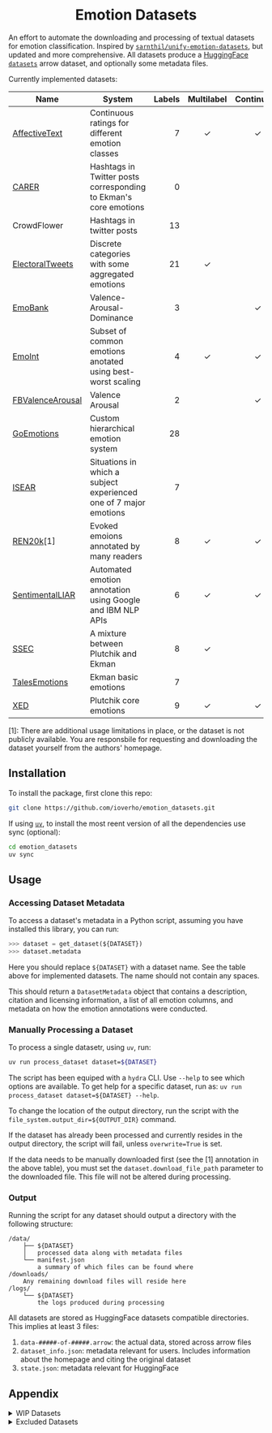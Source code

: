 <h1 align="center">Emotion Datasets
</h1>

An effort to automate the downloading and processing of textual datasets for emotion classification. Inspired by [`sarnthil/unify-emotion-datasets`](https://github.com/sarnthil/unify-emotion-datasets/tree/master), but updated and more comprehensive. All datasets produce a [HuggingFace `datasets`](https://huggingface.co/docs/datasets/en/index) arrow dataset, and optionally some metadata files.

Currently implemented datasets:

| Name                                                                                         | System                                                            | Labels | Multilabel | Continuous | Size | Domain                                            |
| -------------------------------------------------------------------------------------------- | ----------------------------------------------------------------- | -----: | :--------: | :--------: | :--: | ------------------------------------------------- |
| [AffectiveText](https://web.eecs.umich.edu/~mihalcea/downloads.html#affective)               | Continuous ratings for different emotion classes                  | 7      | ✓          | ✓          | 1.3k | News headlines                                    |
| [CARER](https://github.com/dair-ai/emotion_dataset)                                          | Hashtags in Twitter posts corresponding to Ekman's core emotions  | 0      |            |            | 20k  | Twitter posts                                     |
| CrowdFlower                                                                                  | Hashtags in twitter posts                                         | 13     |            |            | 40k  | Twitter posts                                     |
| [ElectoralTweets](http://saifmohammad.com/WebPages/SentimentEmotionLabeledData.html)         | Discrete categories with some aggregated emotions                 | 21     | ✓          |            | 1.1k | Twitter posts                                     |
| [EmoBank](https://github.com/JULIELab/EmoBank/tree/master)                                   | Valence-Arousal-Dominance                                         | 3      |            | ✓          | 10k  | Varied                                            |
| [EmoInt](http://saifmohammad.com/WebPages/EmotionIntensity-SharedTask.html)                  | Subset of common emotions anotated using best-worst scaling       | 4      | ✓          | ✓          | 6.9k | Twitter posts                                     |
| [FBValenceArousal](https://github.com/wwbp/additional_data_sets/tree/master/valence_arousal) | Valence Arousal                                                   | 2      |            | ✓          | 2.9k | Facebook posts                                    |
| [GoEmotions](https://github.com/google-research/google-research/tree/master/goemotions)      | Custom hierarchical emotion system                                | 28     |            |            | 58k  | Reddit posts                                      |
| [ISEAR](https://www.unige.ch/cisa/research/materials-and-online-research/research-material/) | Situations in which a subject experienced one of 7 major emotions | 7      |            |            |      | Situation descriptions                            |
| [REN20k](https://dcs.uoc.ac.in/cida/resources/ren-20k.html)[1]                               | Evoked emoions annotated by many readers                          | 8      | ✓          | ✓          | 20k  | News articles                                     |
| [SentimentalLIAR](https://github.com/UNHSAILLab/SentimentalLIAR)                             | Automated emotion annotation using Google and IBM NLP APIs        | 6      | ✓          | ✓          | 13k  | Short snippets from politicians and famous people |
| [SSEC](https://www.romanklinger.de/ssec/)                                                    | A mixture between Plutchik and Ekman                              | 8      | ✓          |            | 4.8k | Twitter posts                                     |
| [TalesEmotions](http://people.rc.rit.edu/~coagla/affectdata/index.html)                      | Ekman basic emotions                                              | 7      |            |            | 15k  | Fairy tales                                       |
| [XED](https://github.com/Helsinki-NLP/XED/tree/master)                                       | Plutchik core emotions                                            | 9      | ✓          | ✓          | 27k  | Subtitles                                         |

[1]: There are additional usage limitations in place, or the dataset is not publicly available. You are responsbile for requesting and downloading the dataset yourself from the authors' homepage.

## Installation

To install the package, first clone this repo:
```sh
git clone https://github.com/ioverho/emotion_datasets.git
```

If using [`uv`](https://docs.astral.sh/uv/), to install the most reent version of all the dependencies use sync (optional):
```sh
cd emotion_datasets
uv sync
```

## Usage

<!-- ### Processing All Datasets Using Default Parameters

To simply use the default parameters, simply run the `get_all_datasets.sh` script. -->

### Accessing Dataset Metadata

To access a dataset's metadata in a Python script, assuming you have installed this library, you can run:
```python
>>> dataset = get_dataset(${DATASET})
>>> dataset.metadata
```

Here you should replace `${DATASET}` with a dataset name. See the table above for implemented datasets. The name should not contain any spaces.

This should return a `DatasetMetadata` object that contains a description, citation and licensing information, a list of all emotion columns, and metadata on how the emotion annotations were conducted.

### Manually Processing a Dataset

To process a single datasetr, using `uv`, run:
```sh
uv run process_dataset dataset=${DATASET}
```

The script has been equiped with a `hydra` CLI. Use `--help` to see which options are available. To get help for a specific dataset, run as: `uv run process_dataset dataset=${DATASET} --help`.

To change the location of the output directory, run the script with the `file_system.output_dir=${OUTPUT_DIR}` command.

If the dataset has already been processed and currently resides in the output directory, the script will fail, unless `overwrite=True` is set.

If the data needs to be manually downloaded first (see the [1] annotation in the above table), you must set the `dataset.download_file_path` parameter to the downloaded file. This file will not be altered during processing.

### Output

Running the script for any dataset should output a directory with the following structure:
```
/data/
    ├── ${DATASET}
    │   processed data along with metadata files
    └── manifest.json
        a summary of which files can be found where
/downloads/
    Any remaining download files will reside here
/logs/
    └── ${DATASET}
        the logs produced during processing
```

All datasets are stored as HuggingFace datasets compatible directories. This implies at least 3 files:
1. `data-#####-of-#####.arrow`: the actual data, stored across arrow files
2. `dataset_info.json`: metadata relevant for users. Includes information about the homepage and citing the original dataset
3. `state.json`: metadata relevant for HuggingFace

## Appendix

<details>
<summary>WIP Datasets</summary>

| Name                                                                                         | Description                                   |
| -------------------------------------------------------------------------------------------- | --------------------------------------------- |
| [SemEval-2018 Task 1: Affect in Tweets](https://competitions.codalab.org/competitions/17751) | Continuation of EmoInt                        |
| [VENT](https://zenodo.org/records/2537982)                                                   | Huge tweets dataset with many emotions        |
| dailydialog                                                                                  |                                               |
| emotion-cause                                                                                |                                               |
| emotiondata-aman                                                                             |                                               |
| TEC                                                                                          |                                               |

### Notes

1. Both CARER and Crowdflower will need to be edited to match the same dataset schema
2. ~~Check for multilabel instaces in ElectoralTweets~~
3. Some method for seeing samples from each dataset

</details>

<details>
<summary>Excluded Datasets</summary>

| Name                                                                                     | Exclusion Reason                                |
| ---------------------------------------------------------------------------------------- | ----------------------------------------------- |
| [SemEval-2019 Task 3: EmoContext](https://competitions.codalab.org/competitions/19790)   | Emotion spread out over long context            |
| [Grounded Emotion](https://web.eecs.umich.edu/~mihalcea/downloads.html#GroundedEmotions) | SoTA classifiers cannot beat random performance |

</details>
